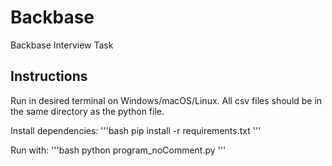 # Backbase
Backbase Interview Task

## Instructions

Run in desired terminal on Windows/macOS/Linux. All csv files should be in the same directory as the python file.

Install dependencies:
'''bash
pip install -r requirements.txt
'''

Run with:
'''bash
python program_noComment.py
'''
